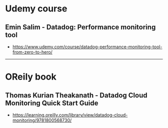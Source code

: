 

# Udemy course

## Emin Salim - Datadog: Performance monitoring tool

- https://www.udemy.com/course/datadog-performance-monitoring-tool-from-zero-to-hero/


___

# OReily book

## Thomas Kurian Theakanath - Datadog Cloud Monitoring Quick Start Guide

- https://learning.oreilly.com/library/view/datadog-cloud-monitoring/9781800568730/
